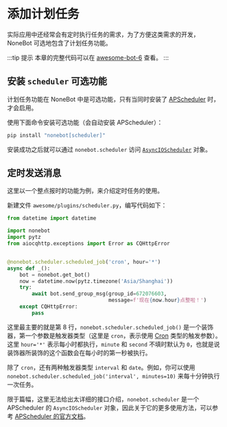# 添加计划任务

实际应用中还经常会有定时执行任务的需求，为了方便这类需求的开发，NoneBot 可选地包含了计划任务功能。

:::tip 提示
本章的完整代码可以在 [awesome-bot-6](https://github.com/richardchien/nonebot/tree/master/docs/guide/code/awesome-bot-6) 查看。
:::

## 安装 `scheduler` 可选功能

计划任务功能在 NoneBot 中是可选功能，只有当同时安装了 [APScheduler](https://github.com/agronholm/apscheduler) 时，才会启用。

使用下面命令安装可选功能（会自动安装 APScheduler）：

```bash
pip install "nonebot[scheduler]"
```

安装成功之后就可以通过 `nonebot.scheduler` 访问 [`AsyncIOScheduler`](https://apscheduler.readthedocs.io/en/latest/modules/schedulers/asyncio.html#apscheduler.schedulers.asyncio.AsyncIOScheduler) 对象。

## 定时发送消息

这里以一个整点报时的功能为例，来介绍定时任务的使用。

新建文件 `awesome/plugins/scheduler.py`，编写代码如下：

```python {8}
from datetime import datetime

import nonebot
import pytz
from aiocqhttp.exceptions import Error as CQHttpError


@nonebot.scheduler.scheduled_job('cron', hour='*')
async def _():
    bot = nonebot.get_bot()
    now = datetime.now(pytz.timezone('Asia/Shanghai'))
    try:
        await bot.send_group_msg(group_id=672076603,
                                 message=f'现在{now.hour}点整啦！')
    except CQHttpError:
        pass
```

这里最主要的就是第 8 行，`nonebot.scheduler.scheduled_job()` 是一个装饰器，第一个参数是触发器类型（这里是 `cron`，表示使用 [Cron](https://apscheduler.readthedocs.io/en/latest/modules/triggers/cron.html#module-apscheduler.triggers.cron) 类型的触发参数）。这里 `hour='*'` 表示每小时都执行，`minute` 和 `second` 不填时默认为 `0`，也就是说装饰器所装饰的这个函数会在每小时的第一秒被执行。

除了 `cron`，还有两种触发器类型 `interval` 和 `date`。例如，你可以使用 `nonebot.scheduler.scheduled_job('interval', minutes=10)` 来每十分钟执行一次任务。

限于篇幅，这里无法给出太详细的接口介绍，`nonebot.scheduler` 是一个 APScheduler 的 `AsyncIOScheduler` 对象，因此关于它的更多使用方法，可以参考 [APScheduler 的官方文档](https://apscheduler.readthedocs.io/en/latest/userguide.html)。

